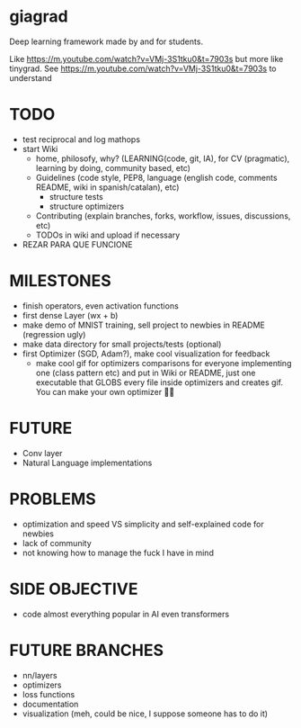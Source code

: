 # giagrad
Deep learning framework made by and for students.

Like https://m.youtube.com/watch?v=VMj-3S1tku0&t=7903s
but more like tinygrad.
See https://m.youtube.com/watch?v=VMj-3S1tku0&t=7903s to understand
# TODO

- test reciprocal and log mathops
- start Wiki
    * home, philosofy, why? (LEARNING(code, git, IA), for CV (pragmatic), learning by doing, community based, etc)
    * Guidelines (code style, PEP8, language (english code, comments README, wiki in spanish/catalan), etc)
        - structure tests
        - structure optimizers
    * Contributing (explain branches, forks, workflow, issues, discussions, etc)
    * TODOs in wiki and upload if necessary    
- REZAR PARA QUE FUNCIONE


# MILESTONES
- finish operators, even activation functions
- first dense Layer (wx + b)
- make demo of MNIST training, sell project to newbies in README (regression ugly)
- make data directory for small projects/tests (optional)
- first Optimizer (SGD, Adam?), make cool visualization for feedback
    * make cool gif for optimizers comparisons for everyone implementing one (class pattern etc)
      and put in Wiki or README, just one executable that GLOBS every file inside optimizers
      and creates gif. You can make your own optimizer :man_shrugging:

# FUTURE
- Conv layer
- Natural Language implementations


# PROBLEMS
- optimization and speed VS simplicity and self-explained code for newbies
- lack of community
- not knowing how to manage the fuck I have in mind


# SIDE OBJECTIVE
- code almost everything popular in AI even transformers

# FUTURE BRANCHES

- nn/layers
- optimizers
- loss functions
- documentation
- visualization (meh, could be nice, I suppose someone has to do it)

